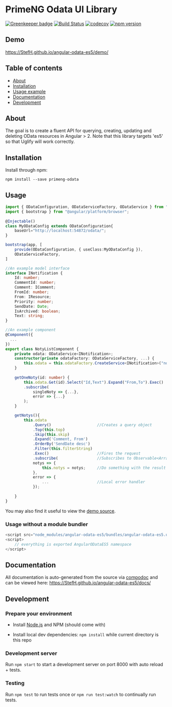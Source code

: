 # PrimeNG Odata UI Library

[![Greenkeeper badge](https://badges.greenkeeper.io/StefH/angular-odata-es5.svg)](https://greenkeeper.io/)
[![Build Status](https://travis-ci.org/StefH/angular-odata-es5.svg?branch=master)](https://travis-ci.org/StefH/angular-odata-es5)
[![codecov](https://codecov.io/gh/StefH/angular-odata-es5/branch/master/graph/badge.svg)](https://codecov.io/gh/StefH/angular-odata-es5)
[![npm version](https://badge.fury.io/js/angular-odata-es5.svg)](http://badge.fury.io/js/angular-odata-es5)

## Demo

<https://StefH.github.io/angular-odata-es5/demo/>

## Table of contents

- [About](#about)
- [Installation](#installation)
- [Usage example](#usage)
- [Documentation](#documentation)
- [Development](#development)

## About

The goal is to create a fluent API for querying, creating, updating and deleting OData resources in Angular > 2.
Note that this library targets 'es5' so that Uglify will work correctly.

## Installation

Install through npm:

```
npm install --save primeng-odata
```

## Usage

``` typescript
import { ODataConfiguration, ODataServiceFactory, ODataService } from "primeng-odata";
import { bootstrap } from "@angular/platform/browser";
    
@Injectable()
class MyODataConfig extends ODataConfiguration{
    baseUrl="http://localhost:54872/odata/";
}

bootstrap(app, [
    provide(ODataConfiguration, { useClass:MyODataConfig }),
    ODataServiceFactory,
]

//An example model interface
interface INotification {
    Id: number;
    CommentId: number;
    Comment: IComment;
    FromId: number;
    From: IResource;
    Priority: number;
    SendDate: Date;
    IsArchived: boolean;
    Text: string;
}

//An example component
@Component({
  ...
})
export class NotyListComponent {
    private odata: ODataService<INotification>;
    constructor(private odataFactory: ODataServiceFactory, ...) {
        this.odata = this.odataFactory.CreateService<INotification>("notification");
    }
    
    getOneNoty(id: number) {
        this.odata.Get(id).Select("Id,Text").Expand("From,To").Exec()
        .subscribe(
            singleNoty => {...},
            error => {...}
        );
    }

    getNotys(){
        this.odata
            .Query()                    //Creates a query object
            .Top(this.top)
            .Skip(this.skip)
            .Expand('Comment, From')
            .OrderBy('SendDate desc')
            .Filter(this.filterString)
            .Exec()                     //Fires the request
            .subscribe(                 //Subscribes to Observable<Array<T>>
            notys => {
                this.notys = notys;     //Do something with the result
            },
            error => {
                ...                     //Local error handler
            });
    
    }
}
```

You may also find it useful to view the [demo source](https://github.com/StefH/angular-odata-es5/blob/master/demo/demo.component.ts).

### Usage without a module bundler

``` javascript
<script src="node_modules/angular-odata-es5/bundles/angular-odata-es5.umd.js"></script>
<script>
    // everything is exported AngularODataES5 namespace
</script>
```

## Documentation

All documentation is auto-generated from the source via [compodoc](https://compodoc.github.io/compodoc/) and can be viewed here:
<https://StefH.github.io/angular-odata-es5/docs/>

## Development

### Prepare your environment

- Install [Node.js](http://nodejs.org/) and NPM (should come with)

- Install local dev dependencies: `npm install` while current directory is this repo

### Development server

Run `npm start` to start a development server on port 8000 with auto reload + tests.

### Testing

Run `npm test` to run tests once or `npm run test:watch` to continually run tests.
